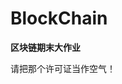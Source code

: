 <!--
 * @Author: kok-s0s
 * @Date: 2021-06-11 21:48:05
 * @LastEditors: kok-s0s
 * @LastEditTime: 2021-06-22 17:46:36
 * @Description: file content
-->
# BlockChain

**区块链期末大作业**

请把那个许可证当作空气！



